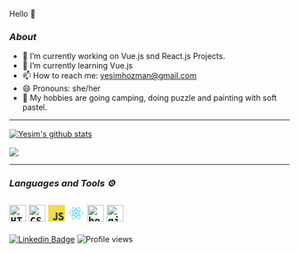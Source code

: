 Hello  :wave: 
### <i>About</i> 
- 🔭 I’m currently working on Vue.js snd React.js Projects.
- 🌱 I’m currently learning Vue.js
- 📫 How to reach me: yesimhozman@gmail.com 
- 😄 Pronouns: she/her 
- :art: My hobbies are going camping, doing puzzle and painting with soft pastel.

---------------------------------------------------------------------------------------------------------------------------------------------------------------------------------
<a href="https://github.com/yesimhozman/github-readme-stats"><img align="center" src="https://github-readme-stats.vercel.app/api?username=yesimhozman&show_icons=true&include_all_commits=true&theme=buefy&hide_border=true" alt="Yesim's github stats" /></a>

<a href="https://github.com/yesimhozman/github-readme-stats"><img align="center" src="https://github-readme-stats.vercel.app/api/top-langs/?username=yesimhozman&layout=compact&theme=buefy&hide_border=true" /></a>

---------------------------------------------------------------------------------------------------------------------------------------------------------------------------------
### <i>Languages and Tools ⚙</i> 
<code><img width="30px" height="30" src="https://cdn-icons-png.flaticon.com/512/1216/1216733.png" title="HTML5"></code> <code><img width="30px" height="30" src="https://icon-library.com/images/css3-icon/css3-icon-28.jpg" title="CSS3"></code> <code><img width="30px" height="30" src="https://raw.githubusercontent.com/github/explore/80688e429a7d4ef2fca1e82350fe8e3517d3494d/topics/javascript/javascript.png" title="javascript"></code> <code><img width="30px" height="30" src="https://raw.githubusercontent.com/github/explore/80688e429a7d4ef2fca1e82350fe8e3517d3494d/topics/react/react.png" title="react"></code> <code><img width="30px" height="30" src="https://raw.githubusercontent.com/jmnote/z-icons/master/svg/bootstrap.svg" title="bootstrap"></code> <code><img width="30px" height="30" src="https://upload.wikimedia.org/wikipedia/commons/thumb/3/3f/Git_icon.svg/1024px-Git_icon.svg.png" title="git"></code>
--------------------------------------------------------------------------------------------------------------------------------------------------------------------------------- 
[![Linkedin Badge](https://img.shields.io/badge/-yesimhozman-darkblue?style=flat-square&logo=Linkedin&logoColor=white&link=https://www.linkedin.com/in/yesimhozman//)](https://www.linkedin.com/in/yesimhozman/) 
![Profile views](https://gpvc.arturio.dev/yesimhozman)
